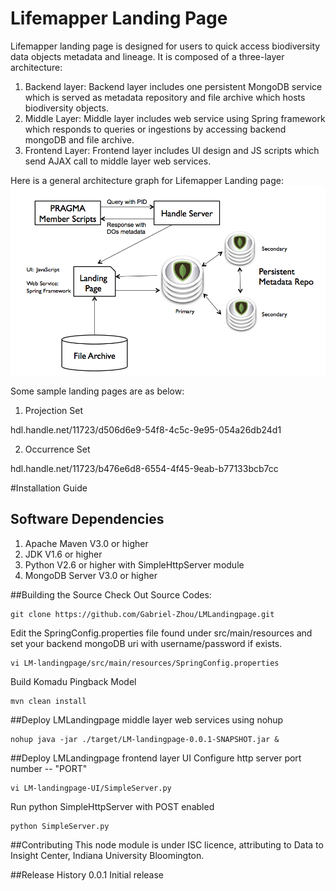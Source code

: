 # Lifemapper Landing Page

Lifemapper landing page is designed for users to quick access biodiversity data objects metadata and lineage. It is composed of a three-layer architecture:

1. Backend layer: Backend layer includes one persistent MongoDB service which is served as metadata repository and file archive which hosts biodiversity objects.
2. Middle Layer: Middle layer includes web service using Spring framework which responds to queries or ingestions by accessing backend mongoDB and file archive.
3. Frontend Layer: Frontend layer includes UI design and JS scripts which send AJAX call to middle layer web services.

Here is a general architecture graph for Lifemapper Landing page:
![alt tag](https://raw.githubusercontent.com/Gabriel-Zhou/LMLandingpage/master/docs/arclandingpage.png)

Some sample landing pages are as below:

1. Projection Set 

hdl.handle.net/11723/d506d6e9-54f8-4c5c-9e95-054a26db24d1

2. Occurrence Set 

hdl.handle.net/11723/b476e6d8-6554-4f45-9eab-b77133bcb7cc

#Installation Guide

## Software Dependencies

1. Apache Maven V3.0 or higher
2. JDK V1.6 or higher
3. Python V2.6 or higher with SimpleHttpServer module
4. MongoDB Server V3.0 or higher

##Building the Source
Check Out Source Codes:
```
git clone https://github.com/Gabriel-Zhou/LMLandingpage.git
```
Edit the SpringConfig.properties file found under src/main/resources and set your backend mongoDB uri with username/password if exists.
```
vi LM-landingpage/src/main/resources/SpringConfig.properties
```
Build Komadu Pingback Model
```
mvn clean install
```

##Deploy LMLandingpage middle layer web services using nohup
```
nohup java -jar ./target/LM-landingpage-0.0.1-SNAPSHOT.jar &
```

##Deploy LMLandingpage frontend layer UI
Configure http server port number -- "PORT"
```
vi LM-landingpage-UI/SimpleServer.py

```
Run python SimpleHttpServer with POST enabled
```
python SimpleServer.py
```

##Contributing
This node module is under ISC licence, attributing to Data to Insight Center, Indiana University Bloomington.

##Release History
0.0.1 Initial release








